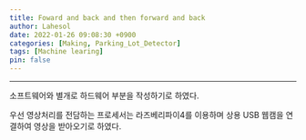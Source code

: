 ```yaml
---
title: Foward and back and then forward and back
author: Lahesol
date: 2022-01-26 09:08:30 +0900
categories: [Making, Parking_Lot_Detector]
tags: [Machine learing]
pin: false
---
```


----------------------------------------------------------
 소프트웨어와 별개로 하드웨어 부분을 작성하기로 하였다.
 
 우선 영상처리를 전담하는 프로세서는 라즈베리파이4를 이용하며 상용 USB 웹캠을 연결하여 영상을 받아오기로 하였다.
 
 

